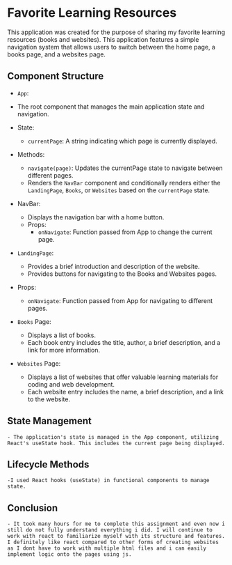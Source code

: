 # Favorite Learning Resources

This application was created for the purpose of sharing my favorite learning resources (books and websites). This application features a simple navigation system that allows users to switch between the home page, a books page, and a websites page.

## Component Structure
* `App`:
- The root component that manages the main application state and navigation.

* State:
    * `currentPage`: A string indicating which page is currently displayed.

* Methods:
    * `navigate(page)`: Updates the currentPage state to navigate between different pages.
    * Renders the `NavBar` component and conditionally renders either the `LandingPage`, `Books`, or `Websites` based on the `currentPage` state.

* NavBar:
    * Displays the navigation bar with a home button.
    * Props:
        * `onNavigate`: Function passed from App to change the current page.

* `LandingPage`:
    * Provides a brief introduction and description of the website.
    * Provides buttons for navigating to the Books and Websites pages.

* Props:
    * `onNavigate`: Function passed from App for navigating to different pages.

* `Books` Page:
    * Displays a list of books.
    * Each book entry includes the title, author, a brief description, and a link for more information.

* `Websites` Page:
    * Displays a list of websites that offer valuable learning materials for coding and web development.
    * Each website entry includes the name, a brief description, and a link to the website.

## State Management
    - The application's state is managed in the App component, utilizing React's useState hook. This includes the current page being displayed.

## Lifecycle Methods

    -I used React hooks (useState) in functional components to manage state.

## Conclusion
    - It took many hours for me to complete this assignment and even now i still do not fully understand everything i did. I will continue to work with react to familiarize myself with its structure and features. I definitely like react compared to other forms of creating websites as I dont have to work with multiple html files and i can easily implement logic onto the pages using js. 


